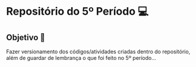 # Repositório do 5º Período :computer:
## Objetivo :dart:
Fazer versionamento dos códigos/atividades criadas dentro do repositório, além de guardar de lembrança o que foi feito no 5º período...

